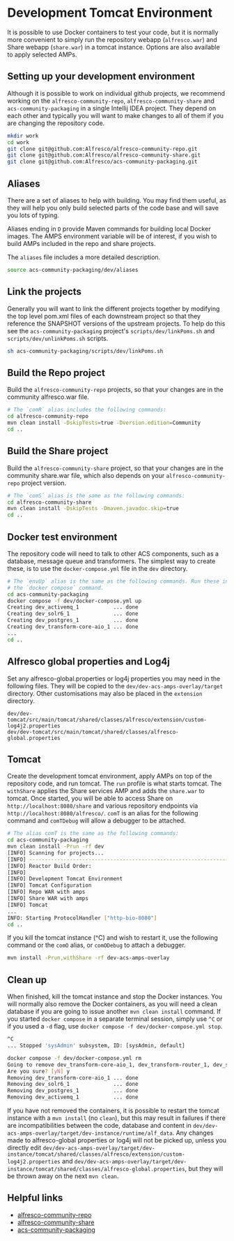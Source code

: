 # Development Tomcat Environment


It is possible to use Docker containers to test your code, but it is normally more convenient to simply run the
repository webapp (`alfresco.war`) and Share webapp (`share.war`) in a tomcat instance. Options are also available to
apply selected AMPs.

## Setting up your development environment
Although it is possible to work on individual github projects, we recommend working on
the `alfresco-community-repo`, `alfresco-community-share` and `acs-community-packaging`
in a single Intellij IDEA project. They depend on each other and typically you
will want to make changes to all of them if you are changing the repository code.

~~~bash
mkdir work
cd work
git clone git@github.com:Alfresco/alfresco-community-repo.git
git clone git@github.com:Alfresco/alfresco-community-share.git
git clone git@github.com:Alfresco/acs-community-packaging.git
~~~

## Aliases
There are a set of aliases to help with building. You may find them useful, as they will help you only build selected parts
of the code base and will save you lots of typing.

Aliases ending in `D` provide Maven commands for building local Docker images. The AMPS environment variable will be of
interest, if you wish to build AMPs included in the repo and share projects.

The `aliases` file includes a more detailed description.
~~~bash
source acs-community-packaging/dev/aliases
~~~

## Link the projects
Generally you will want to link the different projects together by modifying the top level
pom.xml files of each downstream project so that they reference the SNAPSHOT versions of the
upstream projects. To help do this see the `acs-community-packaging` project's `scripts/dev/linkPoms.sh` and
`scripts/dev/unlinkPoms.sh` scripts.

~~~bash
sh acs-community-packaging/scripts/dev/linkPoms.sh
~~~

## Build the Repo project
Build the `alfresco-community-repo` projects, so that your changes are in the community alfresco.war file.
~~~bash
# The `comR` alias includes the following commands:
cd alfresco-community-repo
mvn clean install -DskipTests=true -Dversion.edition=Community
cd ..
~~~

## Build the Share project
Build the `alfresco-community-share` project, so that your changes are in 
the community share.war file, which also depends on your `alfresco-community-repo` project version.
~~~bash
# The `comS` alias is the same as the following commands:
cd alfresco-community-share
mvn clean install -DskipTests -Dmaven.javadoc.skip=true
cd ..
~~~

## Docker test environment
The repository code will need to talk to other ACS components, such as a database, message queue and transformers.
The simplest way to create these, is to use the `docker-compose.yml` file in the `dev` directory.
~~~bash
# The `envUp` alias is the same as the following commands. Run these in a new terminal session, or add a `-d` flag to
# the `docker compose` command.
cd acs-community-packaging
docker compose -f dev/docker-compose.yml up
Creating dev_activemq_1           ... done
Creating dev_solr6_1              ... done
Creating dev_postgres_1           ... done
Creating dev_transform-core-aio_1 ... done
...
cd ..
~~~

## Alfresco global properties and Log4j
Set any alfresco-global.properties or log4j properties you may need in the following files. They will be copied
to the `dev/dev-acs-amps-overlay/target` directory. Other customisations may also be placed in the `extension` directory.
~~~
dev/dev-tomcat/src/main/tomcat/shared/classes/alfresco/extension/custom-log4j2.properties
dev/dev-tomcat/src/main/tomcat/shared/classes/alfresco-global.properties
~~~

## Tomcat
Create the development tomcat environment, apply AMPs on top of the repository code, and
run tomcat. The `run` profile is what starts tomcat. The `withShare` applies
the Share services AMP and adds the `share.war` to tomcat.
Once started, you will be able to access Share on `http://localhost:8080/share` and various repository
endpoints via `http://localhost:8080/alfresco/`. `comT` is an alias for the
following command and `comTDebug` will allow a debugger to be attached.
~~~bash
# The alias comT is the same as the following commands:
cd acs-community-packaging
mvn clean install -Prun -rf dev
[INFO] Scanning for projects...
[INFO] ------------------------------------------------------------------------
[INFO] Reactor Build Order:
[INFO] 
[INFO] Development Tomcat Environment                                     [pom]
[INFO] Tomcat Configuration                                               [pom]
[INFO] Repo WAR with amps                                                 [war]
[INFO] Share WAR with amps                                                [war]
[INFO] Tomcat                                                             [war]
...
INFO: Starting ProtocolHandler ["http-bio-8080"]
cd ..
~~~

If you kill the tomcat instance (^C) and wish to restart it, use the following command
or the `comO` alias, or `comODebug` to attach a debugger.
~~~bash
mvn install -Prun,withShare -rf dev-acs-amps-overlay
~~~


## Clean up
When finished, kill the tomcat instance and stop the Docker instances. You will normally also
remove the Docker containers, as you will need a clean database if you are going to issue
another `mvn clean install` command. If you started `docker compose` in a separate terminal session,
simply use `^C` or if you used a `-d` flag, use `docker compose -f dev/docker-compose.yml stop`.
~~~bash
^C
... Stopped 'sysAdmin' subsystem, ID: [sysAdmin, default]

docker compose -f dev/docker-compose.yml rm
Going to remove dev_transform-core-aio_1, dev_transform-router_1, dev_solr6_1, dev_postgres_1, dev_activemq_1, dev_shared-file-store_1
Are you sure? [yN] y
Removing dev_transform-core-aio_1 ... done
Removing dev_solr6_1              ... done
Removing dev_postgres_1           ... done
Removing dev_activemq_1           ... done
~~~

If you have not removed the containers, it is possible to restart the tomcat instance with
a `mvn install` (no `clean`), but this may result in failures if there are incompatibilities
between the code, database and content in `dev/dev-acs-amps-overlay/target/dev-instance/runtime/alf_data`.
Any changes made to alfresco-global properties or log4j will not be picked up, unless you
directly edit `dev/dev-acs-amps-overlay/target/dev-instance/tomcat/shared/classes/alfresco/extension/custom-log4j2.properties`
and `dev/dev-acs-amps-overlay/target/dev-instance/tomcat/shared/classes/alfresco-global.properties`, but they will be thrown away
on the next `mvn clean`.

## Helpful links

- [alfresco-community-repo](https://github.com/Alfresco/alfresco-community-repo)
- [alfresco-community-share](https://github.com/Alfresco/alfresco-community-share)
- [acs-community-packaging](https://github.com/Alfresco/acs-community-packaging)
